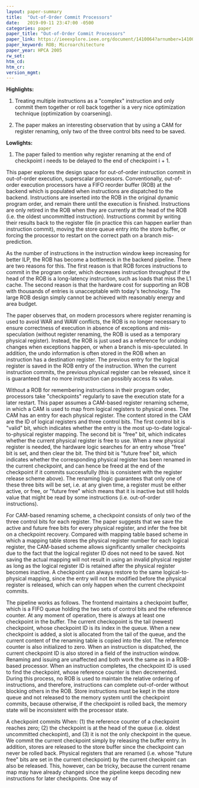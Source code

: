 ```yaml
---
layout: paper-summary
title:  "Out-of-Order Commit Processors"
date:   2019-09-11 23:47:00 -0500
categories: paper
paper_title: "Out-of-Order Commit Processors"
paper_link: https://ieeexplore.ieee.org/document/1410064?arnumber=1410064&tag=1
paper_keyword: ROB; Microarchitecture
paper_year: HPCA 2005
rw_set: 
htm_cd: 
htm_cr: 
version_mgmt: 
---
```


**Highlights:**

1. Treating multiple instructions as a "complex" instruction and only commit them together or roll back together is 
   a very nice optimization technique (optimization by coarsening).

2. The paper makes an interesting observation that by using a CAM for register renaming, only two of the three control
   bits need to be saved.

**Lowlights:**

1. The paper failed to mention why register renaming at the end of checkpoint i needs to be delayed to the end of 
   checkpoint i + 1.

This paper explores the design space for out-of-order instruction commit in out-of-order execution, superscalar processors.
Conventionally, out-of-order execution processors have a FIFO reorder buffer (ROB) at the backend which is populated when 
instructions are dispatched to the backend. Instructions are inserted into the ROB in the original dynamic program order,
and remain there until the execution is finished. Instructions are only retired in the ROB when they are currently at the 
head of the ROB (i.e. the oldest uncommitted instruction). Instructions commit by writing their results back to the register 
file (in practice this can happen earlier than instruction commit), moving the store queue entry into the store buffer, or 
forcing the processor to restart on the correct path on a branch mis-prediction.

As the number of instructions in the instruction window keep increasing for better ILP, the ROB has become a bottleneck 
in the backend pipeline. There are two reasons for this. The first reason is that ROB forces instructions to commit 
in the program order, which decreases instruction throughput if the head of the ROB is a long-latency instruction,
such as loads that miss the L1 cache. The second reason is that the hardware cost for supporting an ROB with thousands
of entries is unacceptable with today's technology. The large ROB design simply cannot be achieved with reasonably 
energy and area budget.

The paper observes that, on modern processors where register renaming is used to avoid WAR and WAW conflicts, the ROB
is no longer necessary to ensure correctness of execution in absence of exceptions and mis-speculation (without register
renaming, the ROB is used as a temporary physical register). Instead, the ROB is just used as a reference for undoing changes
when exceptions happen, or when a branch is mis-speculated. In addition, the undo information is often stored in the 
ROB when an instruction has a destination register. The previous entry for the logical register is saved in the ROB
entry of the instruction. When the current instruction commits, the previous physical register can be released, since 
it is guaranteed that no more instruction can possibly access its value. 

Without a ROB for remembering instructions in their program order, processors take "checkpoints" regularly to save the 
execution state for a later restart. This paper assumes a CAM-based register renaming scheme, in which a CAM is used
to map from logical registers to physical ones. The CAM has an entry for each physical register. The content stored in the 
CAM are the ID of logical registers and three control bits. The first control bit is "valid" bit, which indicates whether
the entry is the most up-to-date logical-to-physical register mapping. The second bit is "free" bit, which indicates 
whether the current physical register is free to use. When a new physical register is needed, the hardware logic searches 
for an entry whose "free" bit is set, and then clear the bit. The third bit is "future free" bit, which indicates whether
the corresponding physical register has been renamed in the current checkpoint, and can hence be freed at the end of the 
checkpoint if it commits successfully (this is consistent with the register release scheme above). The renaming logic
guarantees that only one of these three bits will be set, i.e. at any given time, a register must be either active, or 
free, or "future free" which means that it is inactive but still holds value that might be read by some instructions 
(i.e. out-of-order instructions). 

For CAM-based renaming scheme, a checkpoint consists of only two of the three control bits for each register. The paper 
suggests that we save the active and future free bits for every physical register, and infer the free bit on a checkpoint 
recovery. Compared with mapping table based scheme in which a mapping table stores the physical register number for each
logical register, the CAM-based scheme allows significantly smaller checkpoints due to the fact that the logical register 
ID does not need to be saved. Not saving the actual mapping will not result in using an invalid physical register as long 
as the logical register ID is retained after the physical register becomes inactive. A checkpoint can always restore to 
the same logical-to-physical mapping, since the entry will not be modified before the physical register is released, which
can only happen when the current checkpoint commits. 

The pipeline works as follows. The frontend maintains a checkpoint buffer, which is a FIFO queue holding the two sets of 
control bits and the reference counter. At any moment of operation, there is always at least one checkpoint in the buffer. 
The current checkopoint is the tail (newest) checkpoint, whose checkpoint ID is its index in the queue. When a new 
checkpoint is added, a slot is allocated from the tail of the queue, and the current content of the renaming table is 
copied into the slot. The reference counter is also initialized to zero. When an instruction is dispatched, the current 
checkpoint ID is also stored in a field of the instruction window. Renaming and issuing are unaffected and both work the 
same as in a ROB-based processor. When an instruction completes, the checkpoint ID is used to find the checkpoint, whose
reference counter is then decremented. During this process, no ROB is used to maintain the relative ordering of instructions,
and therefore, instructions can complete out-of-order without blocking others in the ROB. Store instructions must be kept
in the store queue and not released to the memory system until the checkpoint commits, because otherwise, if the checkpoint
is rolled back, the memory state will be inconsistent with the processor state.

A checkpoint commits When: (1) the reference counter of a checkpoint reaches zero; (2) the checkpoint is at the head of 
the queue (i.e. oldest uncommitted checkopint), and (3) it is not the only checkpoint in the queue. We commit the current 
checkpoint simply by releasing the buffer entry. In addition, stores are released to the store buffer since the checkpoint 
can never be rolled back. Physical registers that are renamed (i.e. whose "future free" bits are set in the current checkpoint) 
by the current checkpoint can also be released. This, however, can be tricky, because the current rename map may have 
already changed since the pipeline keeps decoding new instructions for later checkpoints. One way of 